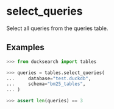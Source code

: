 # select_queries

Select all queries from the queries table.





## Examples

```python
>>> from ducksearch import tables

>>> queries = tables.select_queries(
...     database="test.duckdb",
...     schema="bm25_tables",
... )

>>> assert len(queries) == 3
```

